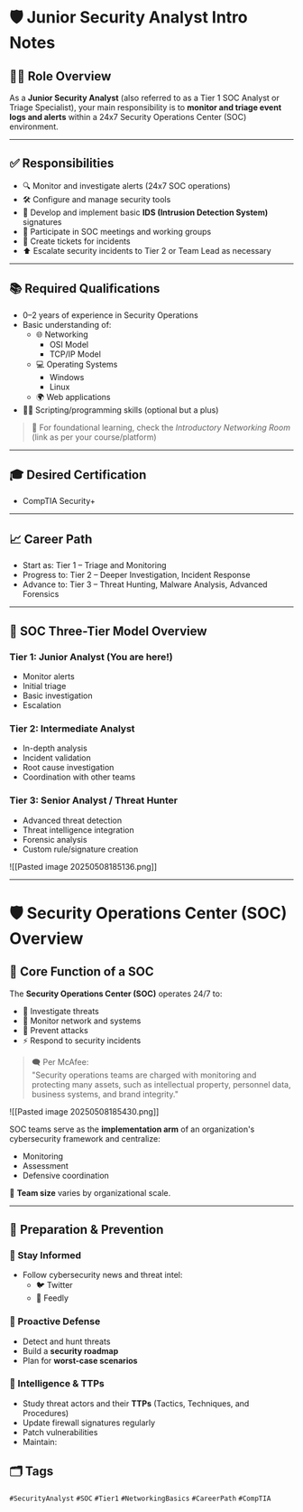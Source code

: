 # 🛡️ Junior Security Analyst Intro Notes

## 🧑‍💻 Role Overview
As a **Junior Security Analyst** (also referred to as a Tier 1 SOC Analyst or Triage Specialist), your main responsibility is to **monitor and triage event logs and alerts** within a 24x7 Security Operations Center (SOC) environment.

---

## ✅ Responsibilities
- 🔍 Monitor and investigate alerts (24x7 SOC operations)
- 🛠️ Configure and manage security tools
- 🧬 Develop and implement basic **IDS (Intrusion Detection System)** signatures
- 👥 Participate in SOC meetings and working groups
- 📝 Create tickets for incidents
- ⬆️ Escalate security incidents to Tier 2 or Team Lead as necessary

---

## 📚 Required Qualifications
- 0–2 years of experience in Security Operations
- Basic understanding of:
  - 🌐 Networking
    - OSI Model
    - TCP/IP Model
  - 💻 Operating Systems
    - Windows
    - Linux
  - 🌍 Web applications
- 🧑‍💻 Scripting/programming skills (optional but a plus)

> 🔗 For foundational learning, check the *Introductory Networking Room* (link as per your course/platform)

---

## 🎓 Desired Certification
- CompTIA Security+

---

## 📈 Career Path
- Start as: Tier 1 – Triage and Monitoring
- Progress to: Tier 2 – Deeper Investigation, Incident Response
- Advance to: Tier 3 – Threat Hunting, Malware Analysis, Advanced Forensics

---

## 🧭 SOC Three-Tier Model Overview
### Tier 1: Junior Analyst (You are here!)
- Monitor alerts
- Initial triage
- Basic investigation
- Escalation

### Tier 2: Intermediate Analyst
- In-depth analysis
- Incident validation
- Root cause investigation
- Coordination with other teams

### Tier 3: Senior Analyst / Threat Hunter
- Advanced threat detection
- Threat intelligence integration
- Forensic analysis
- Custom rule/signature creation

![[Pasted image 20250508185136.png]]

---
# 🛡️ Security Operations Center (SOC) Overview

## 🎯 Core Function of a SOC
The **Security Operations Center (SOC)** operates 24/7 to:
- 🧠 Investigate threats
- 👀 Monitor network and systems
- 🚫 Prevent attacks
- ⚡ Respond to security incidents

> 🗨️ Per McAfee:  
> "Security operations teams are charged with monitoring and protecting many assets, such as intellectual property, personnel data, business systems, and brand integrity."

![[Pasted image 20250508185430.png]]

SOC teams serve as the **implementation arm** of an organization's cybersecurity framework and centralize:
- Monitoring
- Assessment
- Defensive coordination

👥 **Team size** varies by organizational scale.

---

## 🧷 Preparation & Prevention

### 🔄 Stay Informed
- Follow cybersecurity news and threat intel:
  - 🐦 Twitter
  - 📰 Feedly

### 🔐 Proactive Defense
- Detect and hunt threats
- Build a **security roadmap**
- Plan for **worst-case scenarios**

### 🧠 Intelligence & TTPs
- Study threat actors and their **TTPs** (Tactics, Techniques, and Procedures)
- Update firewall signatures regularly
- Patch vulnerabilities
- Maintain:

## 🗂️ Tags
`#SecurityAnalyst` `#SOC` `#Tier1` `#NetworkingBasics` `#CareerPath` `#CompTIA`

